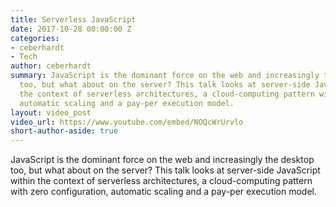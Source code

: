 ```yaml
---
title: Serverless JavaScript
date: 2017-10-28 00:00:00 Z
categories:
- ceberhardt
- Tech
author: ceberhardt
summary: JavaScript is the dominant force on the web and increasingly the desktop
  too, but what about on the server? This talk looks at server-side JavaScript within
  the context of serverless architectures, a cloud-computing pattern with zero configuration,
  automatic scaling and a pay-per execution model.
layout: video_post
video_url: https://www.youtube.com/embed/NOQcWrUrvlo
short-author-aside: true
---
```


JavaScript is the dominant force on the web and increasingly the desktop too, but what about on the server? This talk looks at server-side JavaScript within the context of serverless architectures, a cloud-computing pattern with zero configuration, automatic scaling and a pay-per execution model.

